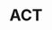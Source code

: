 ---
title: ACT
name: Australian Capital Territory
gid: act
photo_url: /resources/csiro-logo.png
eventbrite: https://actgovhack2016competitor.eventbrite.com.au/
---